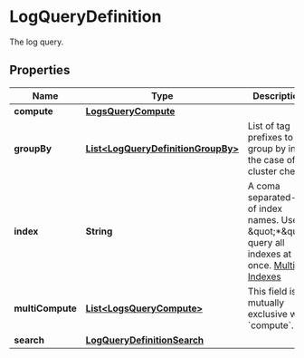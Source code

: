 

# LogQueryDefinition

The log query.

## Properties

Name | Type | Description | Notes
------------ | ------------- | ------------- | -------------
**compute** | [**LogsQueryCompute**](LogsQueryCompute.md) |  |  [optional]
**groupBy** | [**List&lt;LogQueryDefinitionGroupBy&gt;**](LogQueryDefinitionGroupBy.md) | List of tag prefixes to group by in the case of a cluster check. |  [optional]
**index** | **String** | A coma separated-list of index names. Use \&quot;*\&quot; query all indexes at once. [Multiple Indexes](https://docs.datadoghq.com/logs/indexes/#multiple-indexes) |  [optional]
**multiCompute** | [**List&lt;LogsQueryCompute&gt;**](LogsQueryCompute.md) | This field is mutually exclusive with &#x60;compute&#x60;. |  [optional]
**search** | [**LogQueryDefinitionSearch**](LogQueryDefinitionSearch.md) |  |  [optional]



